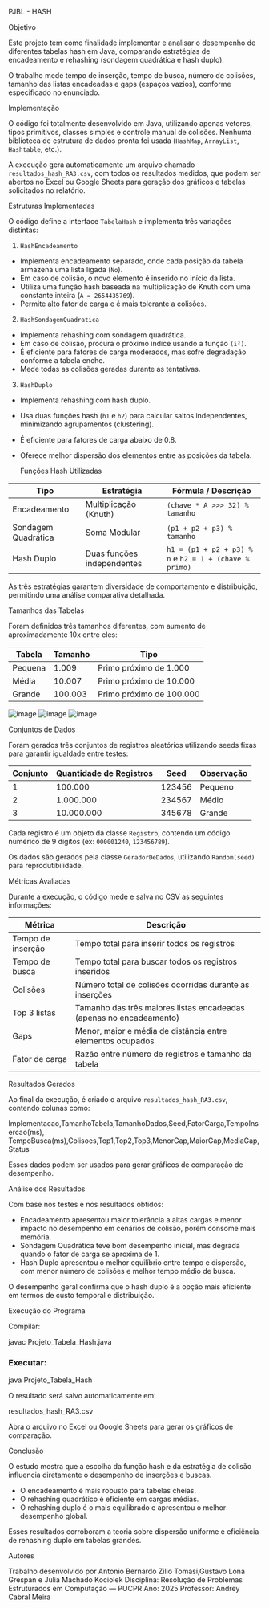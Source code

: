 PJBL - HASH

 Objetivo

Este projeto tem como finalidade implementar e analisar o desempenho de diferentes tabelas hash em Java, comparando estratégias de encadeamento e rehashing (sondagem quadrática e hash duplo).

O trabalho mede tempo de inserção, tempo de busca, número de colisões, tamanho das listas encadeadas e gaps (espaços vazios), conforme especificado no enunciado.


 Implementação

O código foi totalmente desenvolvido em Java, utilizando apenas vetores, tipos primitivos, classes simples e controle manual de colisões.
Nenhuma biblioteca de estrutura de dados pronta foi usada (`HashMap`, `ArrayList`, `Hashtable`, etc.).

A execução gera automaticamente um arquivo chamado `resultados_hash_RA3.csv`, com todos os resultados medidos, que podem ser abertos no Excel ou Google Sheets para geração dos gráficos e tabelas solicitados no relatório.


 Estruturas Implementadas

O código define a interface `TabelaHash` e implementa três variações distintas:

 1.  `HashEncadeamento`

* Implementa encadeamento separado, onde cada posição da tabela armazena uma lista ligada (`No`).
* Em caso de colisão, o novo elemento é inserido no início da lista.
* Utiliza uma função hash baseada na multiplicação de Knuth com uma constante inteira (`A = 2654435769`).
* Permite alto fator de carga e é mais tolerante a colisões.

 2.  `HashSondagemQuadratica`

* Implementa rehashing com sondagem quadrática.
* Em caso de colisão, procura o próximo índice usando a função `(i²)`.
* É eficiente para fatores de carga moderados, mas sofre degradação conforme a tabela enche.
* Mede todas as colisões geradas durante as tentativas.

 3. `HashDuplo`

* Implementa rehashing com hash duplo.
* Usa duas funções hash (`h1` e `h2`) para calcular saltos independentes, minimizando agrupamentos (clustering).
* É eficiente para fatores de carga abaixo de 0.8.
* Oferece melhor dispersão dos elementos entre as posições da tabela.



  Funções Hash Utilizadas

| Tipo                | Estratégia                 | Fórmula / Descrição                                      |
| ------------------- | -------------------------- | -------------------------------------------------------- |
| Encadeamento        | Multiplicação (Knuth)      | `(chave * A >>> 32) % tamanho`                           |
| Sondagem Quadrática | Soma Modular               | `(p1 + p2 + p3) % tamanho`                               |
| Hash Duplo          | Duas funções independentes | `h1 = (p1 + p2 + p3) % n`  e  `h2 = 1 + (chave % primo)` |

As três estratégias garantem diversidade de comportamento e distribuição, permitindo uma análise comparativa detalhada.



 Tamanhos das Tabelas

Foram definidos três tamanhos diferentes, com aumento de aproximadamente 10x entre eles:

| Tabela  | Tamanho | Tipo                     |
| ------- | ------- | ------------------------ |
| Pequena | 1.009   | Primo próximo de 1.000   |
| Média   | 10.007  | Primo próximo de 10.000  |
| Grande  | 100.003 | Primo próximo de 100.000 |

![image](image1.png)
![image](image2.png)
![image](image3.png)

 Conjuntos de Dados

Foram gerados três conjuntos de registros aleatórios utilizando seeds fixas para garantir igualdade entre testes:

| Conjunto | Quantidade de Registros | Seed   | Observação |
| -------- | ----------------------- | ------ | ---------- |
| 1        | 100.000                 | 123456 | Pequeno    |
| 2        | 1.000.000               | 234567 | Médio      |
| 3        | 10.000.000              | 345678 | Grande     |

Cada registro é um objeto da classe `Registro`, contendo um código numérico de 9 dígitos (ex: `000001240`, `123456789`).

Os dados são gerados pela classe `GeradorDeDados`, utilizando `Random(seed)` para reprodutibilidade.


 Métricas Avaliadas

Durante a execução, o código mede e salva no CSV as seguintes informações:

| Métrica              | Descrição                                                           |
| -------------------- | ------------------------------------------------------------------- |
|    Tempo de inserção | Tempo total para inserir todos os registros                         |
|    Tempo de busca    | Tempo total para buscar todos os registros inseridos                |
|    Colisões          | Número total de colisões ocorridas durante as inserções             |
|    Top 3 listas      | Tamanho das três maiores listas encadeadas (apenas no encadeamento) |
|    Gaps              | Menor, maior e média de distância entre elementos ocupados          |
|    Fator de carga    | Razão entre número de registros e tamanho da tabela                 |



 Resultados Gerados

Ao final da execução, é criado o arquivo `resultados_hash_RA3.csv`, contendo colunas como:


Implementacao,TamanhoTabela,TamanhoDados,Seed,FatorCarga,TempoInsercao(ms),
TempoBusca(ms),Colisoes,Top1,Top2,Top3,MenorGap,MaiorGap,MediaGap,Status


Esses dados podem ser usados para gerar gráficos de comparação de desempenho.


 Análise dos Resultados

Com base nos testes e nos resultados obtidos:

* Encadeamento apresentou maior tolerância a altas cargas e menor impacto no desempenho em cenários de colisão, porém consome mais memória.
* Sondagem Quadrática teve bom desempenho inicial, mas degrada quando o fator de carga se aproxima de 1.
* Hash Duplo apresentou o melhor equilíbrio entre tempo e dispersão, com menor número de colisões e melhor tempo médio de busca.

O desempenho geral confirma que o hash duplo é a opção mais eficiente em termos de custo temporal e distribuição.



 Execução do Programa

 Compilar:


javac Projeto_Tabela_Hash.java


### Executar:

java Projeto_Tabela_Hash

O resultado será salvo automaticamente em:


resultados_hash_RA3.csv


Abra o arquivo no Excel ou Google Sheets para gerar os gráficos de comparação.



 Conclusão

O estudo mostra que a escolha da função hash e da estratégia de colisão influencia diretamente o desempenho de inserções e buscas.

* O encadeamento é mais robusto para tabelas cheias.
* O rehashing quadrático é eficiente em cargas médias.
* O rehashing duplo é o mais equilibrado e apresentou o melhor desempenho global.

Esses resultados corroboram a teoria sobre dispersão uniforme e eficiência de rehashing duplo em tabelas grandes.



 Autores

Trabalho desenvolvido por Antonio Bernardo Zilio Tomasi,Gustavo Lona Grespan e Julia Machado Kociolek
Disciplina: Resolução de Problemas Estruturados em Computação  — PUCPR
Ano: 2025
Professor: Andrey Cabral Meira

